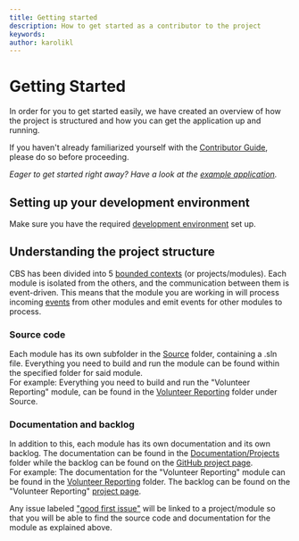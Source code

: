 ```yaml
---
title: Getting started
description: How to get started as a contributor to the project
keywords: 
author: karolikl
---
```

# Getting Started

In order for you to get started easily, we have created an overview of how the project is structured and how you can get the application up and running. 

If you haven't already familiarized yourself with the [Contributor Guide](./contributing.md), please do so before proceeding. 

_Eager to get started right away? Have a look at the [example application](../../Source/Example/readme.md)._

## Setting up your development environment

Make sure you have the required [development environment](./development_environment.md) set up. 

## Understanding the project structure

CBS has been divided into 5 [bounded contexts](../Architecture/bounded_contexts.md) (or projects/modules). Each module is isolated from the others, and the communication between them is event-driven. This means that the module you are working in will process incoming [events](../Architecture/events.md) from other modules and emit events for other modules to process. 

### Source code
Each module has its own subfolder in the [Source](https://github.com/IFRCGo/cbs/tree/master/Source) folder, containing a .sln file. Everything you need to build and run the module can be found within the specified folder for said module.   
For example: Everything you need to build and run the "Volunteer Reporting" module, can be found in the [Volunteer Reporting](https://github.com/IFRCGo/cbs/tree/master/Source/VolunteerReporting) folder under Source. 

### Documentation and backlog
In addition to this, each module has its own documentation and its own backlog. The documentation can be found in the [Documentation/Projects](../Projects) folder while the backlog can be found on the [GitHub project page](https://github.com/IFRCGo/cbs/projects).  
For example: The documentation for the "Volunteer Reporting" module can be found in the [Volunteer Reporting](../Projects/Volunteer%20Reporting/index.md) folder. The backlog can be found on the "Volunteer Reporting" [project page](https://github.com/IFRCGo/cbs/projects/4). 

Any issue labeled ["good first issue"](https://github.com/IFRCGo/cbs/labels/good%20first%20issue) will be linked to a project/module so that you will be able to find the source code and documentation for the module as explained above. 

